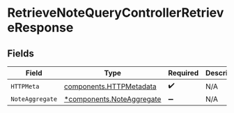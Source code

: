 # RetrieveNoteQueryControllerRetrieveResponse


## Fields

| Field                                                                 | Type                                                                  | Required                                                              | Description                                                           |
| --------------------------------------------------------------------- | --------------------------------------------------------------------- | --------------------------------------------------------------------- | --------------------------------------------------------------------- |
| `HTTPMeta`                                                            | [components.HTTPMetadata](../../models/components/httpmetadata.md)    | :heavy_check_mark:                                                    | N/A                                                                   |
| `NoteAggregate`                                                       | [*components.NoteAggregate](../../models/components/noteaggregate.md) | :heavy_minus_sign:                                                    | N/A                                                                   |